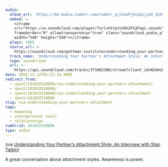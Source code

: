```yaml
---
audio:
  album_art: 'https://66.media.tumblr.com/tumblr_pjlo1ePjFw1qzjzo9_1544578035_cover.jpg'
  embed: >-
    <iframe
    src="https://w.soundcloud.com/player/?url=https%3A%2F%2Fapi.soundcloud.com%2Ftracks%2F371862386&amp;visual=true&amp;liking=false&amp;sharing=false&amp;auto_play=false&amp;show_comments=false&amp;continuous_play=false&amp;origin=tumblr"
    frameborder="0" allowtransparency="true" class="soundcloud_audio_player"
    width="540" height="540"></iframe>
  plays: 1965
  source_url: >-
    https://soundcloud.com/gottman-institute/understanding-your-partners-attachment-style-an-interview-with-stan-tatkin
  track_name: 'Understanding Your Partner’s Attachment Style: An Interview with Stan Tatkin'
  type: soundcloud
  url: >-
    https://api.soundcloud.com/tracks/371862386/stream?client_id=N2eHz8D7GtXSl6fTtcGHdSJiS74xqOUI
date: 2018-12-12T01:27:14.000Z
redirect_from:
  - /post/181032519898/via-understanding-your-partners-attachment/
  - /post/181032519898/
  - /post/181032519898/via-understanding-your-partners-attachment
  - /post/181032519898
slug: via-understanding-your-partners-attachment
tags:
  - humaning
  - interpersonal tools
  - relationships
tumblrid: 181032519898
type: audio
---
```

<p>(via <a href="https://soundcloud.com/gottman-institute/understanding-your-partners-attachment-style-an-interview-with-stan-tatkin">Understanding Your Partner’s Attachment Style: An Interview with Stan Tatkin</a>)</p>

<p>A great conversation about attachment styles.  Awareness is power.</p>
